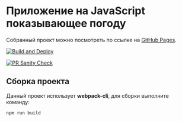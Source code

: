 # Приложение на JavaScript показывающее погоду

Собранный проект можно посмотреть по ссылке на [GitHub Pages](https://obelix84.github.io/otus-weather-app-hw8/).

[![Build and Deploy](https://github.com/obelix84/otus-weather-app-hw8/actions/workflows/deploy-github-pages.yml/badge.svg?branch=develope)](https://github.com/obelix84/otus-weather-app-hw8/actions/workflows/deploy-github-pages.yml)

[![PR Sanity Check](https://github.com/obelix84/otus-weather-app-hw8/actions/workflows/sanity-check.yml/badge.svg?branch=develope)](https://github.com/obelix84/otus-weather-app-hw8/actions/workflows/sanity-check.yml)

## Сборка проекта

Данный проект использует **webpack-cli**, для сборки выполните команду:

```
npm run build
```
